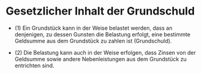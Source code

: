# Gesetzlicher Inhalt der Grundschuld

- (1) Ein Grundstück kann in der Weise belastet werden, dass an denjenigen, zu dessen Gunsten die Belastung erfolgt, eine bestimmte Geldsumme aus dem Grundstück zu zahlen ist (Grundschuld).

- (2) Die Belastung kann auch in der Weise erfolgen, dass Zinsen von der Geldsumme sowie andere Nebenleistungen aus dem Grundstück zu entrichten sind.


